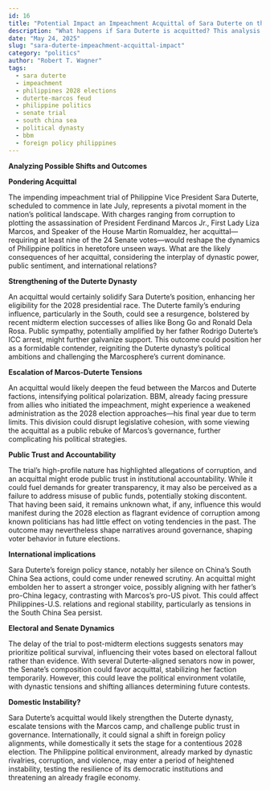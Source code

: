 ```yaml
---
id: 16
title: "Potential Impact an Impeachment Acquittal of Sara Duterte on the Philippine Political Environment"
description: "What happens if Sara Duterte is acquitted? This analysis explores the potential impact on the Duterte dynasty, Marcos rivalry, public trust, and foreign policy."
date: "May 24, 2025"
slug: "sara-duterte-impeachment-acquittal-impact"
category: "politics"
author: "Robert T. Wagner"
tags:
  - sara duterte
  - impeachment
  - philippines 2028 elections
  - duterte-marcos feud
  - philippine politics
  - senate trial
  - south china sea
  - political dynasty
  - bbm
  - foreign policy philippines
---
```


**Analyzing Possible Shifts and Outcomes**

**Pondering Acquittal**

The impending impeachment trial of Philippine Vice President Sara Duterte, scheduled to commence in late July, represents a pivotal moment in the nation’s political landscape. With charges ranging from corruption to plotting the assassination of President Ferdinand Marcos Jr., First Lady Liza Marcos, and Speaker of the House Martin Romualdez, her acquittal—requiring at least nine of the 24 Senate votes—would reshape the dynamics of Philippine politics in heretofore unseen ways. What are the likely consequences of her acquittal, considering the interplay of dynastic power, public sentiment, and international relations?

**Strengthening of the Duterte Dynasty**

An acquittal would certainly solidify Sara Duterte’s position, enhancing her eligibility for the 2028 presidential race. The Duterte family’s enduring influence, particularly in the South, could see a resurgence, bolstered by recent midterm election successes of allies like Bong Go and Ronald Dela Rosa. Public sympathy, potentially amplified by her father Rodrigo Duterte’s ICC arrest, might further galvanize support. This outcome could position her as a formidable contender, reigniting the Duterte dynasty’s political ambitions and challenging the Marcosphere’s current dominance.

**Escalation of Marcos-Duterte Tensions**

An acquittal would likely deepen the feud between the Marcos and Duterte factions, intensifying political polarization. BBM, already facing pressure from allies who initiated the impeachment, might experience a weakened administration as the 2028 election approaches—his final year due to term limits. This division could disrupt legislative cohesion, with some viewing the acquittal as a public rebuke of Marcos’s governance, further complicating his political strategies.

**Public Trust and Accountability**

The trial’s high-profile nature has highlighted allegations of corruption, and an acquittal might erode public trust in institutional accountability. While it could fuel demands for greater transparency, it may also be perceived as a failure to address misuse of public funds, potentially stoking discontent. That having been said, it remains unknown what, if any, influence this would manifest during the 2028 election as flagrant evidence of corruption among known politicians has had little effect on voting tendencies in the past. The outcome may nevertheless shape narratives around governance, shaping voter behavior in future elections.

**International implications**

Sara Duterte’s foreign policy stance, notably her silence on China’s South China Sea actions, could come under renewed scrutiny. An acquittal might embolden her to assert a stronger voice, possibly aligning with her father’s pro-China legacy, contrasting with Marcos’s pro-US pivot. This could affect Philippines-U.S. relations and regional stability, particularly as tensions in the South China Sea persist.

**Electoral and Senate Dynamics**

The delay of the trial to post-midterm elections suggests senators may prioritize political survival, influencing their votes based on electoral fallout rather than evidence. With several Duterte-aligned senators now in power, the Senate’s composition could favor acquittal, stabilizing her faction temporarily. However, this could leave the political environment volatile, with dynastic tensions and shifting alliances determining future contests.

**Domestic Instability?**

Sara Duterte’s acquittal would likely strengthen the Duterte dynasty, escalate tensions with the Marcos camp, and challenge public trust in governance. Internationally, it could signal a shift in foreign policy alignments, while domestically it sets the stage for a contentious 2028 election. The Philippine political environment, already marked by dynastic rivalries, corruption, and violence, may enter a period of heightened instability, testing the resilience of its democratic institutions and threatening an already fragile economy.

